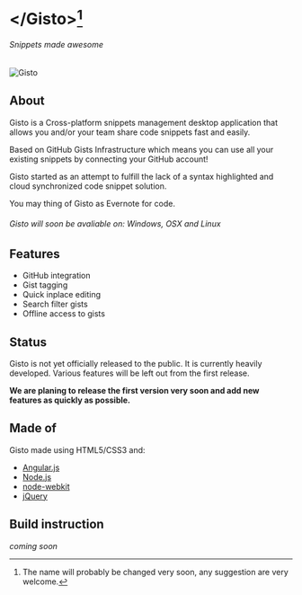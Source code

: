 # </Gisto\>[^name]

###### Snippets made awesome

![Gisto](http://gisto.github.io/img/single-gist.png "Gisto")

## About

Gisto is a Cross-platform snippets management desktop application that allows you and/or your team share code snippets fast and easily.

Based on GitHub Gists Infrastructure which means you can use all your existing snippets by connecting your GitHub account!

Gisto started as an attempt to fulfill the lack of a syntax highlighted and cloud synchronized code snippet solution. 

You may thing of Gisto as Evernote for code.

###### Gisto will soon be avaliable on: Windows, OSX and Linux

## Features

* GitHub integration
* Gist tagging
* Quick inplace editing
* Search filter gists
* Offline access to gists

## Status

Gisto is not yet officially released to the public. It is currently heavily developed. Various features will be left out from the first release.

**We are planing to release the first version very soon and add new features as quickly as possible.**

## Made of

Gisto made using HTML5/CSS3 and:

* [Angular.js](http://angularjs.org/) 
* [Node.js](http://nodejs.org/)
* [node-webkit](https://github.com/rogerwang/node-webkit)
* [jQuery](http://jquery.com/)


## Build instruction

*coming soon*

[^name]: The name will probably be changed very soon, any suggestion are very welcome.